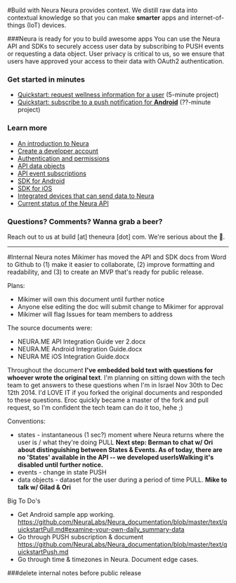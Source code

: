 
#Build with Neura 
Neura provides context. We distill raw data into contextual knowledge so that you can make **smarter** apps and internet-of-things (IoT) devices.  

###Neura is ready for you to build awesome apps
You can use the Neura API and SDKs to securely access user data by subscribing to PUSH events or requesting a data object.  User privacy is critical to us, so we ensure that users have approved your access to their data with OAuth2 authentication.

### Get started in minutes
 - [Quickstart: request wellness information for a user](https://github.com/NeuraLabs/Neura_documentation/blob/master/text/quickstartPull.md) (5-minute project)
 - [Quickstart: subscribe to a push notification for **Android**](https://github.com/NeuraLabs/Neura_documentation/blob/master/text/quickstartPush.md) (??-minute project)

### Learn more
 - [An introduction to Neura](https://github.com/NeuraLabs/Neura_documentation/blob/master/text/basics.md) 
 - [Create a developer account](https://github.com/NeuraLabs/Neura_documentation/blob/master/text/account.md)
 - [Authentication and permissions](https://github.com/NeuraLabs/Neura_documentation/blob/master/text/authentication.md)
 - [API data objects](https://github.com/NeuraLabs/Neura_documentation/blob/master/text/pull.md) 
 - [API event subscriptions](https://github.com/NeuraLabs/Neura_documentation/blob/master/text/push.md)
 - [SDK for Android](https://github.com/NeuraLabs/Neura_documentation/blob/master/text/SDK_Android.md)
 - [SDK for iOS](https://github.com/NeuraLabs/Neura_documentation/blob/master/text/SDK_iOS.md)
 - [Integrated devices that can send data to Neura](https://github.com/NeuraLabs/Neura_documentation/blob/master/text/integrations.md)
 - [Current status of the Neura API](https://github.com/NeuraLabs/Neura_documentation/blob/master/text/status.md)

### Questions? Comments? Wanna grab a beer?
Reach out to us at build [at] theneura [dot] com.  We're serious about the :beer:.


----------------

#Internal Neura notes 
Mikimer has moved the API and SDK docs from Word to Github to (1) make it easier to collaborate, (2) improve formatting and readability, and (3) to create an MVP that's ready for public release.

Plans:  
- Mikimer will own this document until further notice
- Anyone else editing the doc will submit change to Mikimer for approval
- Mikimer will flag Issues for team members to address  


The source documents were:  
  - NEURA.ME API Integration Guide ver 2.docx    
  - NEURA.ME Android Integration Guide.docx  
  - NEURA ME iOS Integration Guide.docx

Throughout the document **I've embedded bold text with questions for whoever wrote the original text**.  I'm planning on sitting down with the tech team to get answers to these questions when I'm in Israel Nov 30th to Dec 12th 2014.  I'd LOVE IT if you forked the original documents and responded to these questions.  Eroc quickly became a master of the fork and pull request, so I'm confident the tech team can do it too, hehe ;)

Conventions:  
- states - instantaneous (1 sec?) moment where Neura returns where the user is / what they're doing PULL **Next step: Berman to chat w/ Ori about distinguishing between States & Events.  As of today, there are no 'States' available in the API -- we developed userIsWalking it's disabled until further notice.**
- events - change in state PUSH
- data objects - dataset for the user during a period of time PULL. **Mike to talk w/ Gilad & Ori**

Big To Do's
- Get Android sample app working. https://github.com/NeuraLabs/Neura_documentation/blob/master/text/quickstartPull.md#examine-your-own-daily_summary-data
- Go through PUSH subscription & document https://github.com/NeuraLabs/Neura_documentation/blob/master/text/quickstartPush.md 
- Go through time & timezones in Neura. Document edge cases.  


###delete internal notes before public release



